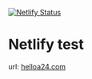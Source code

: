 [![Netlify Status](https://api.netlify.com/api/v1/badges/c38fea97-2e5f-46f8-ae16-deedf38ab83a/deploy-status)](https://app.netlify.com/sites/romantic-benz-f941de/deploys)

# Netlify test

url: [helloa24.com](https://helloa24.com)
